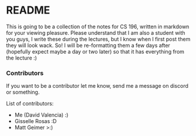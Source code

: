 # README

This is going to be a collection of the notes for CS 196, written in markdown for your viewing pleasure. Please understand that I am also a student with you guys, I write these during the lectures, but I know when I first post them they will look wack. So! I will be re-formatting them a few days after (hopefully expect maybe a day or two later) so that it has everything from the lecture :)

### Contributors

If you want to be a contributor let me know, send me a message on discord or something.

List of contributors:

* Me (David Valencia) :)
* Gisselle Rosas :D
* Matt Geimer >:)
